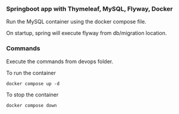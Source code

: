 ### Springboot app with Thymeleaf, MySQL, Flyway, Docker
Run the MySQL container using the docker compose file.

On startup, spring will execute flyway from db/migration location.

### Commands 
Execute the commands from devops folder.

To run the container 
	
	docker compose up -d

To stop the container
	
	docker compose down
